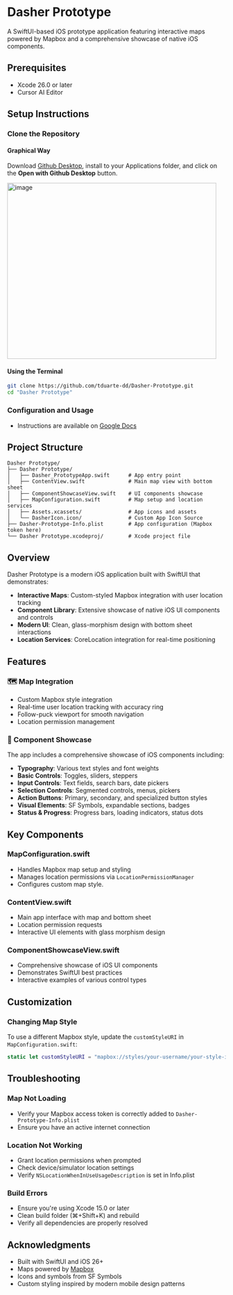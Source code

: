 # Dasher Prototype

A SwiftUI-based iOS prototype application featuring interactive maps powered by Mapbox and a comprehensive showcase of native iOS components.

## Prerequisites

- Xcode 26.0 or later
- Cursor AI Editor

## Setup Instructions

### Clone the Repository

#### Graphical Way 
Download [Github Desktop](https://desktop.github.com/download/), install to your Applications folder, and click on the **Open with Github Desktop** button.

<img width="482" height="405" alt="image" src="https://github.com/user-attachments/assets/1b77d15d-5d56-44c5-b6f2-90d85db7b1e2" />

#### Using the Terminal

```bash
git clone https://github.com/tduarte-dd/Dasher-Prototype.git
cd "Dasher Prototype"
```

### Configuration and Usage

- Instructions are available on [Google Docs](https://docs.google.com/document/d/1bsG73m-JH46BBuBy8MfJWoltFelblHDZO3o8z8NyO5E/edit?usp=sharing)

## Project Structure

```
Dasher Prototype/
├── Dasher Prototype/
│   ├── Dasher_PrototypeApp.swift      # App entry point
│   ├── ContentView.swift              # Main map view with bottom sheet
│   ├── ComponentShowcaseView.swift    # UI components showcase
│   ├── MapConfiguration.swift         # Map setup and location services
│   ├── Assets.xcassets/               # App icons and assets
│   └── DasherIcon.icon/               # Custom App Icon Source
├── Dasher-Prototype-Info.plist        # App configuration (Mapbox token here)
└── Dasher Prototype.xcodeproj/        # Xcode project file
```
## Overview

Dasher Prototype is a modern iOS application built with SwiftUI that demonstrates:
- **Interactive Maps**: Custom-styled Mapbox integration with user location tracking
- **Component Library**: Extensive showcase of native iOS UI components and controls
- **Modern UI**: Clean, glass-morphism design with bottom sheet interactions
- **Location Services**: CoreLocation integration for real-time positioning

## Features

### 🗺️ Map Integration
- Custom Mapbox style integration
- Real-time user location tracking with accuracy ring
- Follow-puck viewport for smooth navigation
- Location permission management

### 🎨 Component Showcase
The app includes a comprehensive showcase of iOS components including:
- **Typography**: Various text styles and font weights
- **Basic Controls**: Toggles, sliders, steppers
- **Input Controls**: Text fields, search bars, date pickers
- **Selection Controls**: Segmented controls, menus, pickers
- **Action Buttons**: Primary, secondary, and specialized button styles
- **Visual Elements**: SF Symbols, expandable sections, badges
- **Status & Progress**: Progress bars, loading indicators, status dots

## Key Components

### MapConfiguration.swift
- Handles Mapbox map setup and styling
- Manages location permissions via `LocationPermissionManager`
- Configures custom map style.

### ContentView.swift
- Main app interface with map and bottom sheet
- Location permission requests
- Interactive UI elements with glass morphism design

### ComponentShowcaseView.swift
- Comprehensive showcase of iOS UI components
- Demonstrates SwiftUI best practices
- Interactive examples of various control types

## Customization

### Changing Map Style
To use a different Mapbox style, update the `customStyleURI` in `MapConfiguration.swift`:

```swift
static let customStyleURI = "mapbox://styles/your-username/your-style-id"
```

## Troubleshooting

### Map Not Loading
- Verify your Mapbox access token is correctly added to `Dasher-Prototype-Info.plist`
- Ensure you have an active internet connection

### Location Not Working
- Grant location permissions when prompted
- Check device/simulator location settings
- Verify `NSLocationWhenInUseUsageDescription` is set in Info.plist

### Build Errors
- Ensure you're using Xcode 15.0 or later
- Clean build folder (⌘+Shift+K) and rebuild
- Verify all dependencies are properly resolved

## Acknowledgments

- Built with SwiftUI and iOS 26+
- Maps powered by [Mapbox](https://www.mapbox.com)
- Icons and symbols from SF Symbols
- Custom styling inspired by modern mobile design patterns
